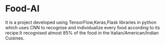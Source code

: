# Food-AI
It is a project developed using TensorFlow,Keras,Flask libraries in python
which uses CNN to recognise and individualize every food according to
its recipe.It recognised almost 85% of the food in the Italian/American/Indian
Cuisines.
